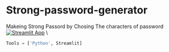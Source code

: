 # Strong-password-generator

Makeing Strong Passord by Chosing The characters of password \
[![Streamlit App](https://static.streamlit.io/badges/streamlit_badge_black_white.svg)](https://share.streamlit.io/sherif-abdallah/strong-password-generator/main/app.py) \ 
```Python
Tools = ['Python', Streamlit]
```
